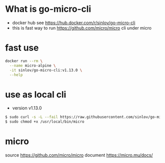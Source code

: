 # What is go-micro-cli

- docker hub see https://hub.docker.com/r/sinlov/go-micro-cli
- this is fast way to run https://github.com/micro/micro cli under micro

# fast use

```sh
docker run --rm \
  --name micro-alpine \
  -it sinlov/go-micro-cli:v1.13.0 \
  --help
```

# use as local cli

- version v1.13.0

```sh
$ sudo curl -s -L --fail https://raw.githubusercontent.com/sinlov/go-micro-cli/master/dist/v1.13.0/run.sh -o /usr/local/bin/micro
$ sudo chmod +x /usr/local/bin/micro
```

# micro

source https://github.com/micro/micro
document https://micro.mu/docs/

